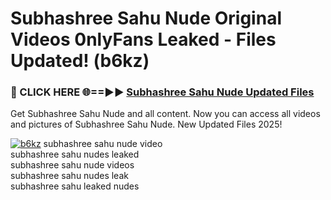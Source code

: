# Subhashree Sahu Nude Original Videos 0nlyFans Leaked - Files Updated! (b6kz)

<h3>🔴 CLICK HERE 🌐==►► <a href="https://tinyurl.com/yrmya6cz" rel="nofollow">Subhashree Sahu Nude Updated Files</a></h3>

Get Subhashree Sahu Nude and all content. Now you can access all videos and pictures of Subhashree Sahu Nude. New Updated Files 2025!

[![b6kz](https://i.imgur.com/FMdXYCs.gif)](https://tinyurl.com/yrmya6cz)
subhashree sahu nude video<br>
subhashree sahu nudes leaked<br>
subhashree sahu nude videos<br>
subhashree sahu nudes leak<br>
subhashree sahu leaked nudes